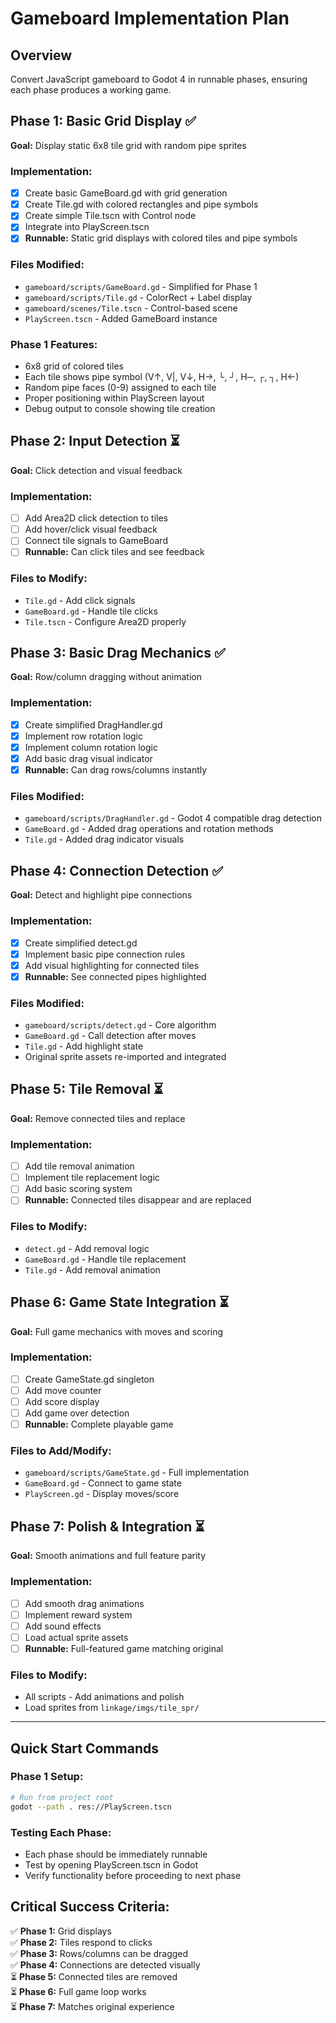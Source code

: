 # Gameboard Implementation Plan

## Overview
Convert JavaScript gameboard to Godot 4 in runnable phases, ensuring each phase produces a working game.

## Phase 1: Basic Grid Display ✅
**Goal:** Display static 6x8 tile grid with random pipe sprites

### Implementation:
- [x] Create basic GameBoard.gd with grid generation
- [x] Create Tile.gd with colored rectangles and pipe symbols
- [x] Create simple Tile.tscn with Control node
- [x] Integrate into PlayScreen.tscn
- [x] **Runnable:** Static grid displays with colored tiles and pipe symbols

### Files Modified:
- `gameboard/scripts/GameBoard.gd` - Simplified for Phase 1
- `gameboard/scripts/Tile.gd` - ColorRect + Label display
- `gameboard/scenes/Tile.tscn` - Control-based scene
- `PlayScreen.tscn` - Added GameBoard instance

### Phase 1 Features:
- 6x8 grid of colored tiles
- Each tile shows pipe symbol (V↑, V|, V↓, H→, └, ┘, H─, ┌, ┐, H←)
- Random pipe faces (0-9) assigned to each tile
- Proper positioning within PlayScreen layout
- Debug output to console showing tile creation

## Phase 2: Input Detection ⏳
**Goal:** Click detection and visual feedback

### Implementation:
- [ ] Add Area2D click detection to tiles
- [ ] Add hover/click visual feedback
- [ ] Connect tile signals to GameBoard
- [ ] **Runnable:** Can click tiles and see feedback

### Files to Modify:
- `Tile.gd` - Add click signals
- `GameBoard.gd` - Handle tile clicks
- `Tile.tscn` - Configure Area2D properly

## Phase 3: Basic Drag Mechanics ✅
**Goal:** Row/column dragging without animation

### Implementation:
- [x] Create simplified DragHandler.gd
- [x] Implement row rotation logic
- [x] Implement column rotation logic
- [x] Add basic drag visual indicator
- [x] **Runnable:** Can drag rows/columns instantly

### Files Modified:
- `gameboard/scripts/DragHandler.gd` - Godot 4 compatible drag detection
- `GameBoard.gd` - Added drag operations and rotation methods
- `Tile.gd` - Added drag indicator visuals

## Phase 4: Connection Detection ✅
**Goal:** Detect and highlight pipe connections

### Implementation:
- [x] Create simplified detect.gd
- [x] Implement basic pipe connection rules
- [x] Add visual highlighting for connected tiles
- [x] **Runnable:** See connected pipes highlighted

### Files Modified:
- `gameboard/scripts/detect.gd` - Core algorithm
- `GameBoard.gd` - Call detection after moves
- `Tile.gd` - Add highlight state
- Original sprite assets re-imported and integrated

## Phase 5: Tile Removal ⏳
**Goal:** Remove connected tiles and replace

### Implementation:
- [ ] Add tile removal animation
- [ ] Implement tile replacement logic
- [ ] Add basic scoring system
- [ ] **Runnable:** Connected tiles disappear and are replaced

### Files to Modify:
- `detect.gd` - Add removal logic
- `GameBoard.gd` - Handle tile replacement
- `Tile.gd` - Add removal animation

## Phase 6: Game State Integration ⏳
**Goal:** Full game mechanics with moves and scoring

### Implementation:
- [ ] Create GameState.gd singleton
- [ ] Add move counter
- [ ] Add score display
- [ ] Add game over detection
- [ ] **Runnable:** Complete playable game

### Files to Add/Modify:
- `gameboard/scripts/GameState.gd` - Full implementation
- `GameBoard.gd` - Connect to game state
- `PlayScreen.gd` - Display moves/score

## Phase 7: Polish & Integration ⏳
**Goal:** Smooth animations and full feature parity

### Implementation:
- [ ] Add smooth drag animations
- [ ] Implement reward system
- [ ] Add sound effects
- [ ] Load actual sprite assets
- [ ] **Runnable:** Full-featured game matching original

### Files to Modify:
- All scripts - Add animations and polish
- Load sprites from `linkage/imgs/tile_spr/`

---

## Quick Start Commands

### Phase 1 Setup:
```bash
# Run from project root
godot --path . res://PlayScreen.tscn
```

### Testing Each Phase:
- Each phase should be immediately runnable
- Test by opening PlayScreen.tscn in Godot
- Verify functionality before proceeding to next phase

## Critical Success Criteria:
✅ **Phase 1:** Grid displays  
✅ **Phase 2:** Tiles respond to clicks  
✅ **Phase 3:** Rows/columns can be dragged  
✅ **Phase 4:** Connections are detected visually  
⏳ **Phase 5:** Connected tiles are removed  
⏳ **Phase 6:** Full game loop works  
⏳ **Phase 7:** Matches original experience